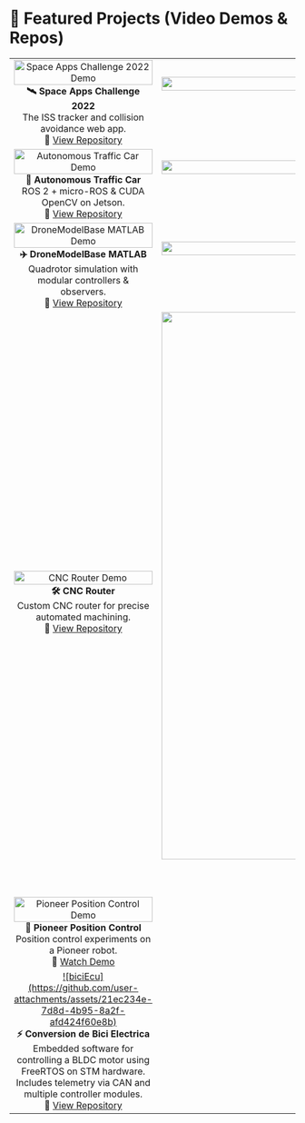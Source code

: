 # 🚀 Featured Projects (Video Demos & Repos)

<div align="center">

<table>
  <tr>
    <td align="center" width="50%">
      <a href="https://www.youtube.com/watch?v=zma0hUkrPUk">
        <img src="https://img.youtube.com/vi/zma0hUkrPUk/0.jpg" width="100%" alt="Space Apps Challenge 2022 Demo"/>
      </a>
      <br/>
      <b>🛰️ Space Apps Challenge 2022</b><br/>
      The ISS tracker and collision avoidance web app. <br/>
      🔗 <a href="https://github.com/Ineso1/space-apps-challenge-2022">View Repository</a>
    </td>
    <td align="center" width="50%">
      <a href="https://youtu.be/vhkOnLaiGKc">
        <img src="https://github.com/Ineso1/bldc_control_simulator/blob/main/resources/screenShots/control_v3_4.png?raw=true" width="100%" alt="BLDC Control Simulator"/>
      </a>
      <br/>
      <b>⚡ BLDC Control Simulator</b><br/>
      Python simulator for BLDC motors with FOC & Lyapunov-based PID. <br/>
      🔗 <a href="https://github.com/Ineso1/bldc_control_simulator">View Repository</a>
    </td>
  </tr>

  <tr>
    <td align="center" width="50%">
      <a href="https://www.youtube.com/watch?v=ZkQhuwi-L_w">
        <img src="https://img.youtube.com/vi/ZkQhuwi-L_w/0.jpg" width="100%" alt="Autonomous Traffic Car Demo"/>
      </a>
      <br/>
      <b>🚗 Autonomous Traffic Car</b><br/>
      ROS 2 + micro-ROS & CUDA OpenCV on Jetson. <br/>
      🔗 <a href="https://github.com/Ineso1/autonomous_traffic_car">View Repository</a>
    </td>
    <td align="center" width="50%">
      <a href="https://www.youtube.com/watch?v=cm6aAOt2KGA">
        <img src="https://img.youtube.com/vi/cm6aAOt2KGA/0.jpg" width="100%" alt="Drone Disturbance Rejection Demo"/>
      </a>
      <br/>
      <b>🚁 Drone Disturbance Rejection Control</b><br/>
      Modular drone control with disturbance observers. <br/>
      🔗 <a href="https://github.com/Ineso1/drone_disturbance_rejection_control_flair">View Repository</a>
    </td>
  </tr>

  <tr>
    <td align="center" width="50%">
      <a href="https://www.youtube.com/watch?v=vqDC104RrXA">
        <img src="https://img.youtube.com/vi/vqDC104RrXA/0.jpg" width="100%" alt="DroneModelBase MATLAB Demo"/>
      </a>
      <br/>
      <b>✈️ DroneModelBase MATLAB</b><br/>
      Quadrotor simulation with modular controllers & observers. <br/>
      🔗 <a href="https://github.com/Ineso1/DroneModelBase_matlabScripting">View Repository</a>
    </td>
    <td align="center" width="50%">
      <a href="https://www.youtube.com/watch?v=vhkOnLaiGKc">
        <img src="https://img.youtube.com/vi/vhkOnLaiGKc/0.jpg" width="100%" alt="BLDC FOC Teensy Demo"/>
      </a>
      <br/>
      <b>🔧 BLDC FOC Teensy</b><br/>
      Teensy firmware for precise BLDC motor control. <br/>
      🔗 <a href="https://github.com/Ineso1/bldcFOC_teensy">View Repository</a>
    </td>
  </tr>

  <tr>
    <td align="center" width="50%">
      <a href="https://youtu.be/xKXyNwI1S20">
        <img src="https://img.youtube.com/vi/xKXyNwI1S20/0.jpg" width="100%" alt="CNC Router Demo"/>
      </a>
      <br/>
      <b>🛠️ CNC Router</b><br/>
      Custom CNC router for precise automated machining. <br/>
      🔗 <a href="https://github.com/Ineso1/cnc_router">View Repository</a>
    </td>
    <td align="center" width="50%">
      <a href="https://github.com/Ineso1/SimpleLidarBotSim">
        <img width="1583" height="964" alt="positionComparision1" src="https://github.com/user-attachments/assets/72331958-2be1-4e9d-aab7-acca36690185" />
      </a>
      <br/>
      <b>🤖 SimpleLidarBotSim</b><br/>
      A simple robot trying to explore with Lidar simulation. <br/>
      🔗 <a href="https://github.com/Ineso1/SimpleLidarBotSim">View Repository</a>
    </td>
  </tr>

  <tr>
    <td align="center" width="50%">
      <a href="https://youtu.be/7UKesa0KIn0">
        <img src="https://img.youtube.com/vi/7UKesa0KIn0/0.jpg" width="100%" alt="Pioneer Position Control Demo"/>
      </a>
      <br/>
      <b>📡 Pioneer Position Control</b><br/>
      Position control experiments on a Pioneer robot. <br/>
      🔗 <a href="https://youtu.be/7UKesa0KIn0">Watch Demo</a>
    </td>
  </tr>
  <tr>
  <td align="center" width="50%">
    <a href="https://github.com/Ineso1/Conversion-de-bici-electrica-">
      ![biciEcu](https://github.com/user-attachments/assets/21ec234e-7d8d-4b95-8a2f-afd424f60e8b)
    </a>
    <br/>
    <b>⚡ Conversion de Bici Electrica</b><br/>
    Embedded software for controlling a BLDC motor using FreeRTOS on STM hardware. Includes telemetry via CAN and multiple controller modules. <br/>
    🔗 <a href="https://github.com/Ineso1/Conversion-de-bici-electrica-">View Repository</a>
  </td>
</tr>

</table>

</div>

